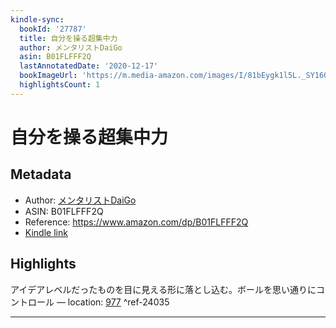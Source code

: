 ```yaml
---
kindle-sync:
  bookId: '27787'
  title: 自分を操る超集中力
  author: メンタリストDaiGo
  asin: B01FLFFF2Q
  lastAnnotatedDate: '2020-12-17'
  bookImageUrl: 'https://m.media-amazon.com/images/I/81bEygk1l5L._SY160.jpg'
  highlightsCount: 1
---
```

# 自分を操る超集中力
## Metadata
* Author: [メンタリストDaiGo](https://www.amazon.comundefined)
* ASIN: B01FLFFF2Q
* Reference: https://www.amazon.com/dp/B01FLFFF2Q
* [Kindle link](kindle://book?action=open&asin=B01FLFFF2Q)

## Highlights
アイデアレベルだったものを目に見える形に落とし込む。ボールを思い通りにコントロール — location: [977](kindle://book?action=open&asin=B01FLFFF2Q&location=977) ^ref-24035

---
